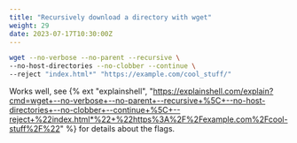 ```yaml
---
title: "Recursively download a directory with wget"
weight: 29
date: 2023-07-17T10:30:00Z
---
```


```bash
wget --no-verbose --no-parent --recursive \
--no-host-directories --no-clobber --continue \
--reject "index.html*" "https://example.com/cool_stuff/"
```

Works well, see {% ext "explainshell", "https://explainshell.com/explain?cmd=wget+--no-verbose+--no-parent+--recursive+%5C+--no-host-directories+--no-clobber+--continue+%5C+--reject+%22index.html*%22+%22https%3A%2F%2Fexample.com%2Fcool-stuff%2F%22" %} for details about the flags.